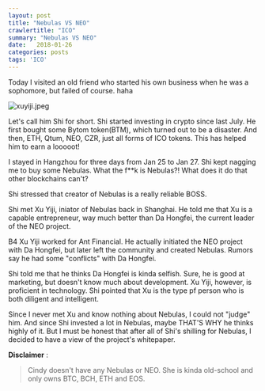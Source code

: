 ```yaml
---
layout: post
title: "Nebulas VS NEO"
crawlertitle: "ICO"
summary: "Nebulas VS NEO"
date:   2018-01-26
categories: posts
tags: 'ICO'
---
```


Today I visited an old friend who started his own business when he was a sophomore, but failed of course. haha

![xuyiji.jpeg](http://upload-images.jianshu.io/upload_images/8335769-51256747126df898.jpeg?imageMogr2/auto-orient/strip%7CimageView2/2/w/1240)

Let's call him Shi for short. Shi started investing in crypto since last July. He first bought some Bytom token(BTM), which turned out to be a disaster. And then, ETH, Qtum, NEO, CZR, just all forms of ICO tokens. This has helped him to earn a looooot!

I stayed in Hangzhou for three days from Jan 25 to Jan 27. Shi kept nagging me to buy some Nebulas. What the f**k is Nebulas?! What does it do that other blockchains can't?

Shi stressed that creator of Nebulas is a really reliable BOSS.

Shi met Xu Yiji, iniator of Nebulas back in Shanghai. He told me that Xu is a capable entrepreneur, way much better than Da Hongfei, the current leader of the NEO project.

B4 Xu Yiji worked for Ant Financial. He actually initiated the NEO project with Da Hongfei, but later left the community and created Nebulas. Rumors say he had some "conflicts" with Da Hongfei.

Shi told me that he thinks Da Hongfei is kinda selfish. Sure, he is good at marketing, but doesn't know much about development. Xu Yiji, however, is proficient in technology. Shi pointed that Xu is the type pf person who is both diligent and intelligent.

Since I never met Xu and know nothing about Nebulas, I could not "judge" him. And since Shi invested a lot in Nebulas, maybe THAT'S WHY he thinks highly of it. But I must be honest that after all of Shi's shilling for Nebulas, I decided to have a view of the project's whitepaper.

**Disclaimer** :

> Cindy doesn't have any Nebulas or NEO. She is kinda old-school and only owns BTC, BCH, ETH and EOS.
